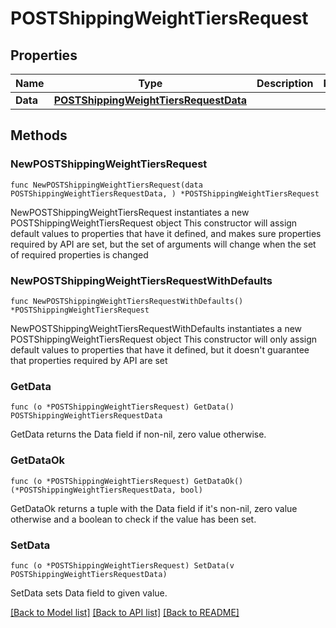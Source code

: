 # POSTShippingWeightTiersRequest

## Properties

Name | Type | Description | Notes
------------ | ------------- | ------------- | -------------
**Data** | [**POSTShippingWeightTiersRequestData**](POSTShippingWeightTiersRequestData.md) |  | 

## Methods

### NewPOSTShippingWeightTiersRequest

`func NewPOSTShippingWeightTiersRequest(data POSTShippingWeightTiersRequestData, ) *POSTShippingWeightTiersRequest`

NewPOSTShippingWeightTiersRequest instantiates a new POSTShippingWeightTiersRequest object
This constructor will assign default values to properties that have it defined,
and makes sure properties required by API are set, but the set of arguments
will change when the set of required properties is changed

### NewPOSTShippingWeightTiersRequestWithDefaults

`func NewPOSTShippingWeightTiersRequestWithDefaults() *POSTShippingWeightTiersRequest`

NewPOSTShippingWeightTiersRequestWithDefaults instantiates a new POSTShippingWeightTiersRequest object
This constructor will only assign default values to properties that have it defined,
but it doesn't guarantee that properties required by API are set

### GetData

`func (o *POSTShippingWeightTiersRequest) GetData() POSTShippingWeightTiersRequestData`

GetData returns the Data field if non-nil, zero value otherwise.

### GetDataOk

`func (o *POSTShippingWeightTiersRequest) GetDataOk() (*POSTShippingWeightTiersRequestData, bool)`

GetDataOk returns a tuple with the Data field if it's non-nil, zero value otherwise
and a boolean to check if the value has been set.

### SetData

`func (o *POSTShippingWeightTiersRequest) SetData(v POSTShippingWeightTiersRequestData)`

SetData sets Data field to given value.



[[Back to Model list]](../README.md#documentation-for-models) [[Back to API list]](../README.md#documentation-for-api-endpoints) [[Back to README]](../README.md)



